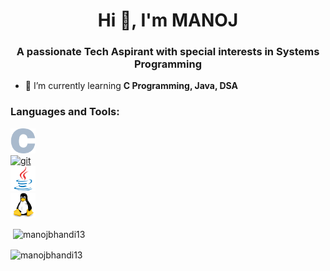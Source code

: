 <h1 align="center">Hi 👋, I'm MANOJ</h1>
<h3 align="center">A passionate Tech Aspirant with special interests in Systems Programming</h3>


- 🌱 I’m currently learning **C Programming, Java, DSA**


<p align="left">
</p>

<h3 align="left">Languages and Tools:</h3>
<p align="left"> <a href="https://www.cprogramming.com/" target="_blank" rel="noreferrer"> <img src="https://raw.githubusercontent.com/devicons/devicon/master/icons/c/c-original.svg" alt="c" width="40" height="40"/> </a> <br><a href="https://git-scm.com/" target="_blank" rel="noreferrer"> <img src="https://www.vectorlogo.zone/logos/git-scm/git-scm-icon.svg" alt="git" width="40" height="40"/> </a> <br> <a href="https://www.java.com" target="_blank" rel="noreferrer"> <img src="https://raw.githubusercontent.com/devicons/devicon/master/icons/java/java-original.svg" alt="java" width="40" height="40"/> </a> <br> <a href="https://www.linux.org/" target="_blank" rel="noreferrer"> <img src="https://raw.githubusercontent.com/devicons/devicon/master/icons/linux/linux-original.svg" alt="linux" width="40" height="40"/> </a> <br> </p>

<p>&nbsp;<img align="center" src="https://github-readme-stats.vercel.app/api?username=manojbhandi13&show_icons=true&locale=en" alt="manojbhandi13" /></p>

<p><img align="center" src="https://github-readme-streak-stats.herokuapp.com/?user=manojbhandi13&" alt="manojbhandi13" /></p>
